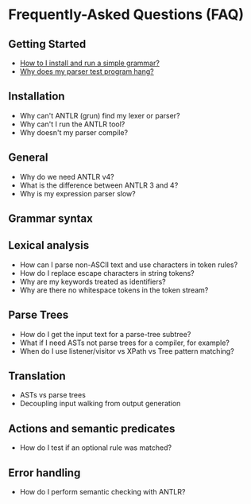 # Frequently-Asked Questions (FAQ)

## Getting Started

* [How to I install and run a simple grammar?](getting-started.md)
* [Why does my parser test program hang?](getting-started.md)

## Installation

* Why can't ANTLR (grun) find my lexer or parser?
* Why can't I run the ANTLR tool?
* Why doesn't my parser compile?

## General

* Why do we need ANTLR v4?
* What is the difference between ANTLR 3 and 4?
* Why is my expression parser slow?

## Grammar syntax

## Lexical analysis

* How can I parse non-ASCII text and use characters in token rules?
* How do I replace escape characters in string tokens?
* Why are my keywords treated as identifiers?
* Why are there no whitespace tokens in the token stream?

## Parse Trees

* How do I get the input text for a parse-tree subtree?
* What if I need ASTs not parse trees for a compiler, for example?
* When do I use listener/visitor vs XPath vs Tree pattern matching?

## Translation

* ASTs vs parse trees
* Decoupling input walking from output generation

## Actions and semantic predicates

* How do I test if an optional rule was matched?

## Error handling

* How do I perform semantic checking with ANTLR?
